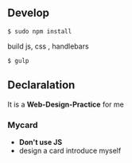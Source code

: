 ## Develop

```
$ sudo npm install
```

build js, css , handlebars

```
$ gulp
```

## Declaralation
It is a **Web-Design-Practice** for me

### Mycard
+ **Don't use JS**
+ design a card introduce myself